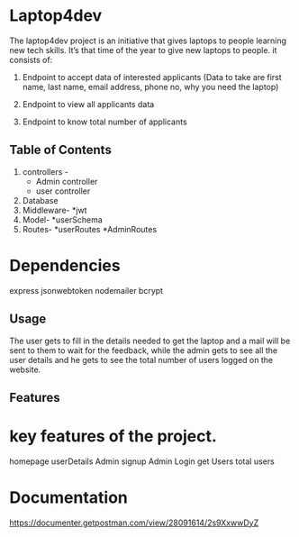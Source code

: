 # Laptop4dev

The laptop4dev project is an initiative that gives laptops to people learning new tech skills.
It’s that time of the year to give new laptops to people. it consists of:

1. Endpoint to accept data of interested applicants (Data to take are first
name, last name, email address, phone no, why you need the laptop)

2. Endpoint to view all applicants data

3. Endpoint to know total number of applicants

## Table of Contents
1) controllers -
   * Admin controller
   * user controller
2)  Database
3)  Middleware-
   *jwt
5)  Model-
   *userSchema
6) Routes-
   *userRoutes
   *AdminRoutes
    
# Dependencies
express
jsonwebtoken
nodemailer
bcrypt



## Usage
The user gets to fill in the details needed to get the laptop and a mail will be sent to them to wait for the feedback, while the admin gets to see all the user details and he gets to see the total number of users logged on the website.
## Features

# key features of the project.
homepage
userDetails
Admin signup
Admin Login
get Users
total users

# Documentation
https://documenter.getpostman.com/view/28091614/2s9XxwwDyZ
